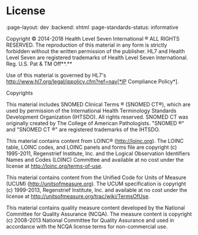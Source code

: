 # License
:page-layout: dev
:backend: xhtml
:page-standards-status: informative

Copyright © 2014-2018 Health Level Seven International ® ALL RIGHTS RESERVED. The reproduction of this material in any form is strictly forbidden without the written permission of the publisher. HL7 and Health Level Seven are registered trademarks of Health Level Seven International. Reg. U.S. Pat & TM Off**.**

Use of this material is governed by HL7's http://www.hl7.org/legal/ippolicy.cfm?ref=nav[*IP Compliance Policy*].

Copyrights

This material includes SNOMED Clinical Terms ® (SNOMED CT®), which are used by permission of the International Health Terminology Standards Development Organization (IHTSDO). All rights reserved. SNOMED CT was originally created by The College of American Pathologists. "SNOMED ®" and "SNOMED CT ®" are registered trademarks of the IHTSDO.

This material contains content from LOINC® (http://loinc.org). The LOINC table, LOINC codes, and LOINC panels and forms file are copyright (c) 1995-2011, Regenstrief Institute, Inc. and the Logical Observation Identifiers Names and Codes (LOINC) Committee and available at no cost under the license at http://loinc.org/terms-of-use.

This material contains content from the Unified Code for Units of Measure (UCUM) (http://unitsofmeasure.org). The UCUM specification is copyright (c) 1999-2013, Regenstrief Institute, Inc. and available at no cost under the license at http://unitsofmeasure.org/trac/wiki/TermsOfUse.

This material contains quality measure content developed by the National Committee for Quality Assurance (NCQA). The measure content is copyright (c) 2008-2013 National Committee for Quality Assurance and used in accordance with the NCQA license terms for non-commercial use.
